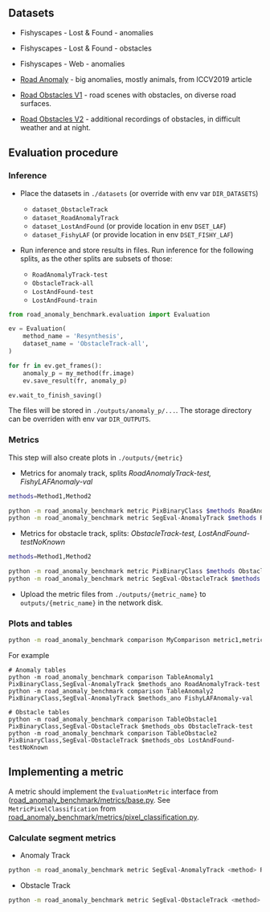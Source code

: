
## Datasets

* Fishyscapes - Lost & Found - anomalies
* Fishyscapes - Lost & Found - obstacles
* Fishyscapes - Web - anomalies

* [Road Anomaly](doc/RoadAnomaly.md) - big anomalies, mostly animals, from ICCV2019 article
* [Road Obstacles V1](https://arxiv.org/abs/2012.13633) - road scenes with obstacles, on diverse road surfaces.
* [Road Obstacles V2](doc/RoadObstaclesV2.md) - additional recordings of obstacles, in difficult weather and at night.


## Evaluation procedure

### Inference

* Place the datasets in `./datasets` (or override with env var `DIR_DATASETS`)
  * `dataset_ObstacleTrack`
  * `dataset_RoadAnomalyTrack`
  * `dataset_LostAndFound` (or provide location in env `DSET_LAF`)
  * `dataset_FishyLAF` (or provide location in env `DSET_FISHY_LAF`)

* Run inference and store results in files. Run inference for the following splits, as the other splits are subsets of those:
  * `RoadAnomalyTrack-test`
  * `ObstacleTrack-all`
  * `LostAndFound-test`
  * `LostAndFound-train`

```python
from road_anomaly_benchmark.evaluation import Evaluation

ev = Evaluation(
    method_name = 'Resynthesis',
    dataset_name = 'ObstacleTrack-all',
)

for fr in ev.get_frames():
    anomaly_p = my_method(fr.image)
    ev.save_result(fr, anomaly_p)

ev.wait_to_finish_saving()
```

The files will be stored in `./outputs/anomaly_p/...`. The storage directory can be overriden with env var `DIR_OUTPUTS`.

### Metrics

This step will also create plots in `./outputs/{metric}`

* Metrics for anomaly track, splits *RoadAnomalyTrack-test, FishyLAFAnomaly-val*

```bash
methods=Method1,Method2

python -m road_anomaly_benchmark metric PixBinaryClass $methods RoadAnomalyTrack-test,FishyLAFAnomaly-val
python -m road_anomaly_benchmark metric SegEval-AnomalyTrack $methods RoadAnomalyTrack-test,FishyLAFAnomaly-val
```

* Metrics for obstacle track, splits: *ObstacleTrack-test, LostAndFound-testNoKnown*

```bash
methods=Method1,Method2

python -m road_anomaly_benchmark metric PixBinaryClass $methods ObstacleTrack-test,LostAndFound-testNoKnown
python -m road_anomaly_benchmark metric SegEval-ObstacleTrack $methods ObstacleTrack-test,LostAndFound-testNoKnown
```

* Upload the metric files from `./outputs/{metric_name}` to `outputs/{metric_name}` in the network disk.

### Plots and tables

```bash
python -m road_anomaly_benchmark comparison MyComparison metric1,metric2 method1,method2 dset1,dset2
```
For example
```
# Anomaly tables
python -m road_anomaly_benchmark comparison TableAnomaly1 PixBinaryClass,SegEval-AnomalyTrack $methods_ano RoadAnomalyTrack-test
python -m road_anomaly_benchmark comparison TableAnomaly2 PixBinaryClass,SegEval-AnomalyTrack $methods_ano FishyLAFAnomaly-val

# Obstacle tables
python -m road_anomaly_benchmark comparison TableObstacle1 PixBinaryClass,SegEval-ObstacleTrack $methods_obs ObstacleTrack-test
python -m road_anomaly_benchmark comparison TableObstacle2 PixBinaryClass,SegEval-ObstacleTrack $methods_obs LostAndFound-testNoKnown
```

## Implementing a metric

A metric should implement the `EvaluationMetric` interface from ([road_anomaly_benchmark/metrics/base.py](road_anomaly_benchmark/metrics/base.py).
See `MetricPixelClassification` from [road_anomaly_benchmark/metrics/pixel_classification.py](road_anomaly_benchmark/metrics/pixel_classification.py).




### Calculate segment metrics

* Anomaly Track
```bash
python -m road_anomaly_benchmark metric SegEval-AnomalyTrack <method> RoadAnomalyTrack-test
```
* Obstacle Track
```bash
python -m road_anomaly_benchmark metric SegEval-ObstacleTrack <method> RoadObstacleTrack-test
```